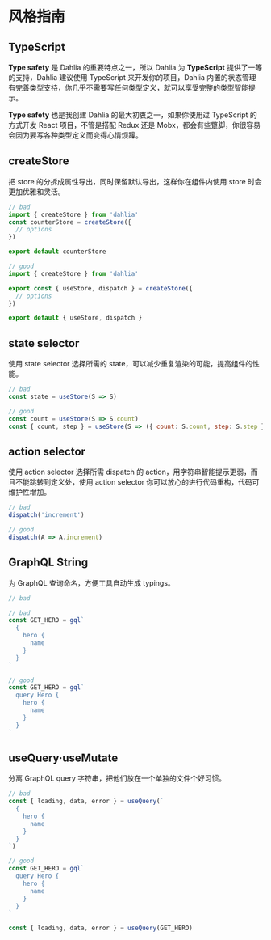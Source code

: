 # 风格指南

## TypeScript

**Type safety** 是 Dahlia 的重要特点之一，所以 Dahlia 为 **TypeScript** 提供了一等的支持，Dahlia 建议使用 TypeScript 来开发你的项目，Dahlia 内置的状态管理有完善类型支持，你几乎不需要写任何类型定义，就可以享受完整的类型智能提示。

**Type safety** 也是我创建 Dahlia 的最大初衷之一，如果你使用过 TypeScript 的方式开发 React 项目，不管是搭配 Redux 还是 Mobx，都会有些蹩脚，你很容易会因为要写各种类型定义而变得心情烦躁。

## createStore

把 store 的分拆成属性导出，同时保留默认导出，这样你在组件内使用 store 时会更加优雅和灵活。

```javascript
// bad
import { createStore } from 'dahlia'
const counterStore = createStore({
  // options
})

export default counterStore
```

```javascript
// good
import { createStore } from 'dahlia'

export const { useStore, dispatch } = createStore({
  // options
})

export default { useStore, dispatch }
```

## state selector

使用 state selector 选择所需的 state，可以减少重复渲染的可能，提高组件的性能。

```javascript
// bad
const state = useStore(S => S)
```

```javascript
// good
const count = useStore(S => S.count)
const { count, step } = useStore(S => ({ count: S.count, step: S.step }))
```

## action selector

使用 action selector 选择所需 dispatch 的 action，用字符串智能提示更弱，而且不能跳转到定义处，使用 action selector 你可以放心的进行代码重构，代码可维护性增加。

```javascript
// bad
dispatch('increment')
```

```javascript
// good
dispatch(A => A.increment)
```

## GraphQL String

为 GraphQL 查询命名，方便工具自动生成 typings。

```javascript
// bad

// bad
const GET_HERO = gql`
  {
    hero {
      name
    }
  }
`
```

```javascript
// good
const GET_HERO = gql`
  query Hero {
    hero {
      name
    }
  }
`
```

## useQuery·useMutate

分离 GraphQL query 字符串，把他们放在一个单独的文件个好习惯。

```javascript
// bad
const { loading, data, error } = useQuery(`
  {
    hero {
      name
    }
  }
`)
```

```javascript
// good
const GET_HERO = gql`
  query Hero {
    hero {
      name
    }
  }
`

const { loading, data, error } = useQuery(GET_HERO)
```

